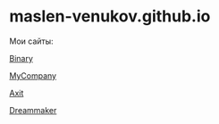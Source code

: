 # maslen-venukov.github.io
Мои сайты:

[Binary](https://maslen-venukov.github.io/binary/ "Первый адаптивный лендинг")

[MyCompany](https://maslen-venukov.github.io/mycompany/ "Второй адаптивный лендинг + препроцессор SCSS")

[Axit](https://maslen-venukov.github.io/axit/ "Третий лендинг + препроцессор SCSS + GitHub Desktop")

[Dreammaker](https://maslen-venukov.github.io/dreammaker/ "Четвертый лендинг + VS Code + препроцессор SASS + Figma")
